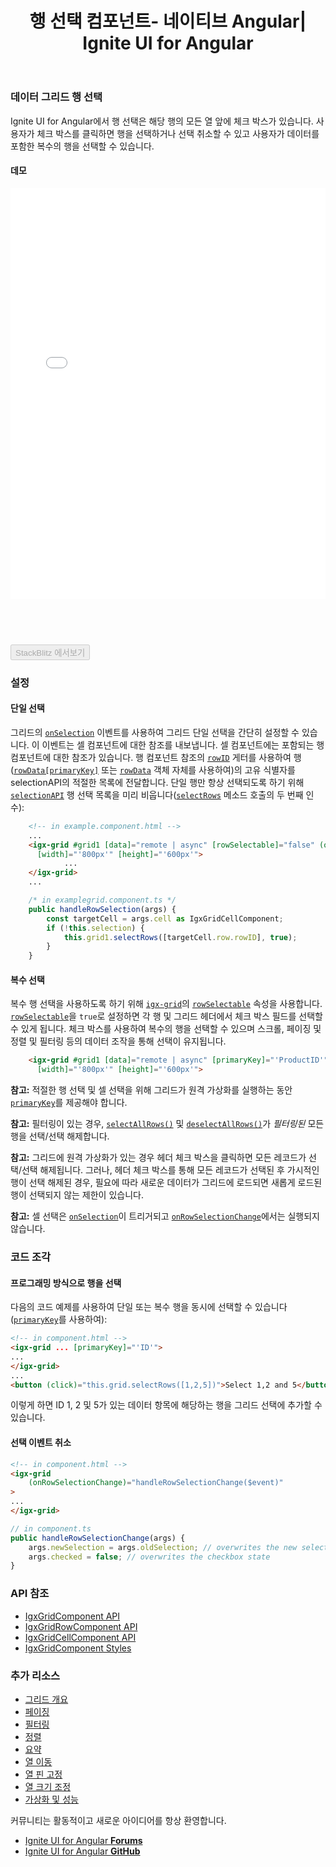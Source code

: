 ﻿---
title: 행 선택 컴포넌트- 네이티브 Angular| Ignite UI for Angular
_description: Ignite UI for Angular 행 선택 컴포넌트는 행의 모든 열 앞에 있는 체크 박스에서 행을 선택하거나 선택 취소할 수 있고 사용자가 데이터를 포함한 복수의 행을 선택할 수 있습니다.
_keywords: Ignite UI for Angular, UI 컨트롤, Angular 위젯, 웹 위젯, UI 위젯, Angular, 네이티브 Angular 컴포넌트 세트, 네이티브 Angular 컨트롤, 네이티브 Angular 컴포넌트 라이브러리, 네이티브 Angular 컴포넌트, Angular 데이터 그리드 컴포넌트, Angular 데이터 그리드 컨트롤, Angular 그리드 컴포넌트, Angular 그리드 컨트롤, Angular 고성능 그리드, Angular 그리드 행 선택, Angular 행 선택, Angular 그리드 선택, 그리드 행 선택, 그리드 선택
_language: kr
---

### 데이터 그리드 행 선택

Ignite UI for Angular에서 행 선택은 해당 행의 모든 열 앞에 체크 박스가 있습니다. 사용자가 체크 박스를 클릭하면 행을 선택하거나 선택 취소할 수 있고 사용자가 데이터를 포함한 복수의 행을 선택할 수 있습니다.  

#### 데모

<div class="sample-container loading" style="height:730px">
    <iframe id="grid-selection-iframe" src='{environment:demosBaseUrl}/grid-selection' width="100%" height="90%" seamless frameBorder="0" onload="onSampleIframeContentLoaded(this);"></iframe>
</div>
<div>
<button data-localize="stackblitz" disabled class="stackblitz-btn" data-iframe-id="grid-selection-iframe" data-demos-base-url="{environment:demosBaseUrl}">StackBlitz 에서보기</button>
</div>
<div class="divider--half"></div>


### 설정

#### 단일 선택

그리드의 [`onSelection`]({environment:angularApiUrl}/classes/igxgridcomponent.html#onselection) 이벤트를 사용하여 그리드 단일 선택을 간단히 설정할 수 있습니다. 이 이벤트는 셀 컴포넌트에 대한 참조를 내보냅니다. 셀 컴포넌트에는 포함되는 행 컴포넌트에 대한 참조가 있습니다. 행 컴포넌트 참조의 [`rowID`](https://www.infragistics.com/products/ignite-ui-angular/docs/typescript/classes/igxgridrowcomponent.html#rowid) 게터를 사용하여 행([`rowData[primaryKey]`]({environment:angularApiUrl}/classes/igxgridcomponent.html#primarykey) 또는 [`rowData`]({environment:angularApiUrl}/classes/igxgridrowcomponent.html#rowdata) 객체 자체를 사용하여)의 고유 식별자를 selectionAPI의 적절한 목록에 전달합니다. 단일 행만 항상 선택되도록 하기 위해 [`selectionAPI`]({environment:angularApiUrl}/classes/igxselectionapiservice.html) 행 선택 목록을 미리 비웁니다([`selectRows`]({environment:angularApiUrl}/classes/igxgridcomponent.html#selectrows) 메소드 호출의 두 번째 인수):

```html
    <!-- in example.component.html -->
    ...
    <igx-grid #grid1 [data]="remote | async" [rowSelectable]="false" (onSelection)="handleRowSelection($event)"
      [width]="'800px'" [height]="'600px'">
            ...
    </igx-grid>
    ...
```
```typescript
    /* in examplegrid.component.ts */
    public handleRowSelection(args) {
        const targetCell = args.cell as IgxGridCellComponent;
        if (!this.selection) {
            this.grid1.selectRows([targetCell.row.rowID], true);
        }
    }

```

#### 복수 선택

복수 행 선택을 사용하도록 하기 위해 [`igx-grid`]({environment:angularApiUrl}/classes/igxgridcomponent.html)의 [`rowSelectable`]({environment:angularApiUrl}/classes/igxgridcomponent.html#rowselectable) 속성을 사용합니다. [`rowSelectable`]({environment:angularApiUrl}/classes/igxgridcomponent.html#rowselectable)을 `true`로 설정하면 각 행 및 그리드 헤더에서 체크 박스 필드를 선택할 수 있게 됩니다. 체크 박스를 사용하여 복수의 행을 선택할 수 있으며 스크롤, 페이징 및 정렬 및 필터링 등의 데이터 조작을 통해 선택이 유지됩니다.

```html
    <igx-grid #grid1 [data]="remote | async" [primaryKey]="'ProductID'" [rowSelectable]="selection" (onSelection)="handleRowSelection($event)"
      [width]="'800px'" [height]="'600px'">
```

**참고:** 적절한 행 선택 및 셀 선택을 위해 그리드가 원격 가상화를 실행하는 동안 [`primaryKey`]({environment:angularApiUrl}/classes/igxgridcomponent.html#primarykey)를 제공해야 합니다.

**참고:** 필터링이 있는 경우, [`selectAllRows()`]({environment:angularApiUrl}/classes/igxgridcomponent.html#selectallrows) 및 [`deselectAllRows()`]({environment:angularApiUrl}/classes/igxgridcomponent.html#deselectallrows)가 *필터링된* 모든 행을 선택/선택 해제합니다.


**참고:** 그리드에 원격 가상화가 있는 경우 헤더 체크 박스을 클릭하면 모든 레코드가 선택/선택 해제됩니다. 그러나, 헤더 체크 박스를 통해 모든 레코드가 선택된 후 가시적인 행이 선택 해제된 경우, 필요에 따라 새로운 데이터가 그리드에 로드되면 새롭게 로드된 행이 선택되지 않는 제한이 있습니다.

**참고:** 셀 선택은 [`onSelection`]({environment:angularApiUrl}/classes/igxgridcomponent.html#onselection)이 트리거되고 [`onRowSelectionChange`]({environment:angularApiUrl}/classes/igxgridcomponent.html#onrowselectionchange)에서는 실행되지 않습니다.

### 코드 조각

#### 프로그래밍 방식으로 행을 선택
다음의 코드 예제를 사용하여 단일 또는 복수 행을 동시에 선택할 수 있습니다([`primaryKey`]({environment:angularApiUrl}/classes/igxgridcomponent.html#primarykey)를 사용하여):
```html
<!-- in component.html -->
<igx-grid ... [primaryKey]="'ID'">
...
</igx-grid>
...
<button (click)="this.grid.selectRows([1,2,5])">Select 1,2 and 5</button>
```
이렇게 하면 ID 1, 2 및 5가 있는 데이터 항목에 해당하는 행을 그리드 선택에 추가할 수 있습니다.

#### 선택 이벤트 취소
```html
<!-- in component.html -->
<igx-grid
    (onRowSelectionChange)="handleRowSelectionChange($event)"
>
...
</igx-grid>
```
```typescript
// in component.ts
public handleRowSelectionChange(args) {
    args.newSelection = args.oldSelection; // overwrites the new selection, making it so that no new row(s) are entered in the selectionAPI
    args.checked = false; // overwrites the checkbox state
}
```
### API 참조
* [IgxGridComponent API]({environment:angularApiUrl}/classes/igxgridcomponent.html)
* [IgxGridRowComponent API]({environment:angularApiUrl}/classes/igxgridrowcomponent.html)
* [IgxGridCellComponent API]({environment:angularApiUrl}/classes/igxgridcellcomponent.html)
* [IgxGridComponent Styles]({environment:sassApiUrl}/index.html#function-igx-grid-theme)

### 추가 리소스
<div class="divider--half"></div>

* [그리드 개요](grid.md)
* [페이징](grid_paging.md)
* [필터링](grid_filtering.md)
* [정렬](grid_sorting.md)
* [요약](grid_summaries.md)
* [열 이동](grid_column_moving.md)
* [열 핀 고정](grid_column_pinning.md)
* [열 크기 조정](grid_column_resizing.md)
* [가상화 및 성능](grid_virtualization.md)

<div class="divider--half"></div>
커뮤니티는 활동적이고 새로운 아이디어를 항상 환영합니다.

* [Ignite UI for Angular **Forums**](https://www.infragistics.com/community/forums/f/ignite-ui-for-angular)
* [Ignite UI for Angular **GitHub**](https://github.com/IgniteUI/igniteui-angular)
